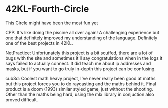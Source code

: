 # 42KL-Fourth-Circle

This Circle might have been the most fun yet

CPP: It's like doing the piscine all over again! A challenging experience but one that definitely improved my understanding of the language. Definitely one of the best projects in 42KL.

NetPractice: Unfortunately this project is a bit scuffed, there are a lot of bugs with the site and sometimes it'll say congratulations when in the logs it says failed to actually connect. It did teach me about ip addresses and masks, but if you want to go truly in-depth this project can be confusing.

cub3d: Coolest math heavy project, I've never really been good at maths but this project forces you to do raycasting and the maths behind it. Final product is a doom (1993) similar styled game, just without the shooting. Other than the maths being hard, using the mlx library in conjuction also proved difficult.

